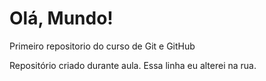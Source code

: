 # Olá, Mundo!
 Primeiro repositorio do curso de Git e GitHub

Repositório criado durante aula.
Essa linha eu alterei na rua.
